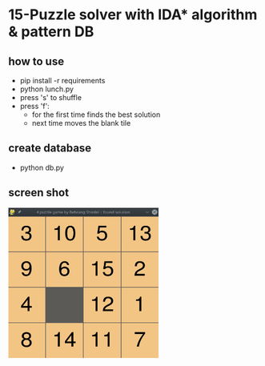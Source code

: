 # 15-Puzzle solver with IDA* algorithm & pattern DB

## how to use

* pip install -r requirements
* python lunch.py
* press 's' to shuffle
* press 'f':
    * for the first time finds the best solution
    * next time moves the blank tile


## create database
* python db.py

## screen shot

<img src="sc.png" alt="MarineGEO circle logo" style="height: 300px; width:300px;"/>
